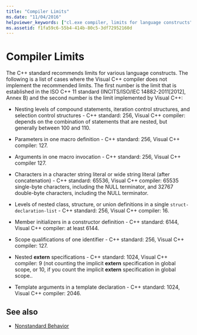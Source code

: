 ```yaml
---
title: "Compiler Limits"
ms.date: "11/04/2016"
helpviewer_keywords: ["cl.exe compiler, limits for language constructs"]
ms.assetid: f1fa59c6-55b4-414b-80c5-3df72952160d
---
```

# Compiler Limits

The C++ standard recommends limits for various language constructs. The following is a list of cases where the Visual C++ compiler does not implement the recommended limits. The first number is the limit that is established in the ISO C++ 11 standard (INCITS/ISO/IEC 14882-2011[2012], Annex B) and the second number is the limit implemented by Visual C++:

- Nesting levels of compound statements, iteration control structures, and selection control structures - C++ standard: 256, Visual C++ compiler: depends on the combination of statements that are nested, but generally between 100 and 110.

- Parameters in one macro definition - C++ standard: 256, Visual C++ compiler: 127.

- Arguments in one macro invocation - C++ standard: 256, Visual C++ compiler 127.

- Characters in a character string literal or wide string literal (after concatenation) - C++ standard: 65536, Visual C++ compiler: 65535 single-byte characters, including the NULL terminator, and 32767 double-byte characters, including the NULL terminator.

- Levels of nested class, structure, or union definitions in a single `struct-declaration-list` - C++ standard: 256, Visual C++ compiler: 16.

- Member initializers in a constructor definition - C++ standard: 6144, Visual C++ compiler: at least 6144.

- Scope qualifications of one identifier - C++ standard: 256, Visual C++ compiler: 127.

- Nested **extern** specifications - C++ standard: 1024, Visual C++ compiler: 9 (not counting the implicit **extern** specification in global scope, or 10, if you count the implicit **extern** specification in global scope..

- Template arguments in a template declaration - C++ standard: 1024, Visual C++ compiler: 2046.

## See also

- [Nonstandard Behavior](../cpp/nonstandard-behavior.md)
